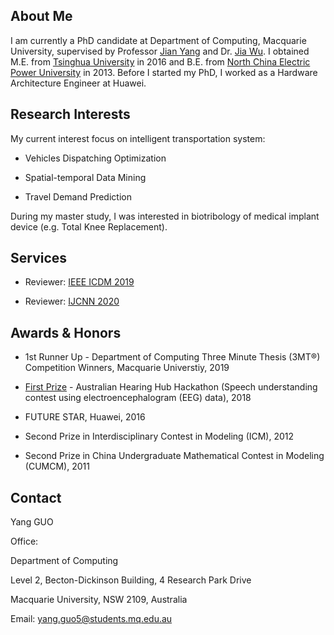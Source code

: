 ## About Me
I am currently a PhD candidate at Department of Computing, Macquarie University, supervised by Professor [Jian Yang](http://web.science.mq.edu.au/~jian/) and Dr. [Jia Wu](http://web.science.mq.edu.au/~jiawu/). I obtained M.E. from [Tsinghua University](https://www.tsinghua.edu.cn) in 2016 and B.E. from [North China Electric Power University](https://english.ncepu.edu.cn) in 2013. Before I started my PhD,  I worked as a Hardware Architecture Engineer at Huawei.

## Research Interests
My current interest focus on intelligent transportation system:

- Vehicles Dispatching Optimization

- Spatial-temporal Data Mining

- Travel Demand Prediction

During my master study, I was interested in biotribology of medical implant device (e.g. Total Knee Replacement).


## Services

- Reviewer: [IEEE ICDM 2019](http://icdm2019.bigke.org)

- Reviewer: [IJCNN 2020](https://wcci2020.org)


## Awards & Honors

- 1st Runner Up - Department of Computing Three Minute Thesis (3MT®) Competition Winners, Macquarie Universtiy, 2019

- [First Prize](http://hearinghub.edu.au/about-us/news/hackathon-hearing-hub-ideas/) - Australian Hearing Hub Hackathon (Speech understanding contest using electroencephalogram (EEG) data), 2018

- FUTURE STAR, Huawei, 2016

- Second Prize in Interdisciplinary Contest in Modeling (ICM), 2012

- Second Prize in China Undergraduate Mathematical Contest in Modeling (CUMCM), 2011


## Contact
Yang GUO

Office:

Department of Computing

Level 2, Becton-Dickinson Building, 4 Research Park Drive

Macquarie University, NSW 2109, Australia

Email: yang.guo5@students.mq.edu.au
